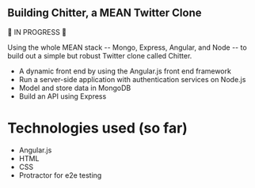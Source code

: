 Building Chitter, a MEAN Twitter Clone
-------------

🚧 IN PROGRESS 🚧

Using the whole MEAN stack -- Mongo, Express, Angular, and Node -- to build out a simple but robust Twitter clone called Chitter.

- A dynamic front end by using the Angular.js front end framework
- Run a server-side application with authentication services on Node.js
- Model and store data in MongoDB
- Build an API using Express

Technologies used (so far)
========
- Angular.js
- HTML
- CSS
- Protractor for e2e testing
